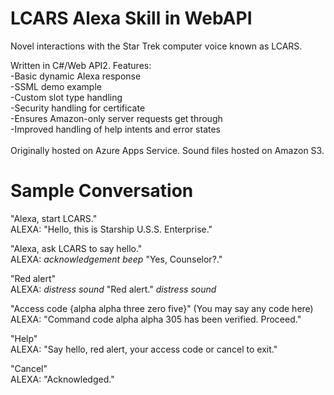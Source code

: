 # LCARS Alexa Skill in WebAPI
Novel interactions with the Star Trek computer voice known as LCARS.

Written in C#/Web API2.
Features:<br />
-Basic dynamic Alexa response<br />
-SSML demo example<br />
-Custom slot type handling<br />
-Security handling for certificate<br />
-Ensures Amazon-only server requests get through<br />
-Improved handling of help intents and error states<br />
<br />
Originally hosted on Azure Apps Service. Sound files hosted on Amazon S3.

# Sample Conversation
"Alexa, start LCARS."<br />
ALEXA: "Hello, this is Starship U.S.S. Enterprise."

"Alexa, ask LCARS to say hello."<br />
ALEXA: *acknowledgement beep* "Yes, Counselor?."

"Red alert"<br />
ALEXA: *distress sound* "Red alert." *distress sound*

"Access code {alpha alpha three zero five}" (You may say any code here)<br />
ALEXA: "Command code alpha alpha 305 has been verified. Proceed."

"Help"<br />
ALEXA: "Say hello, red alert, your access code or cancel to exit."

"Cancel"<br />
ALEXA: "Acknowledged."
